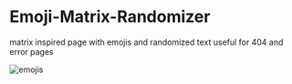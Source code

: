 # Emoji-Matrix-Randomizer
matrix inspired page with emojis and randomized text useful for 404 and error pages

![emojis](https://user-images.githubusercontent.com/3945391/101282852-ff256a00-379c-11eb-91f5-5ca4422c132c.png)

